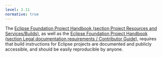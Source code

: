 ```yaml
---
level: 2.11
normative: true
---
```


The [Eclipse Foundation Project Handbook (section Project Resources and Services/Builds)](https://www.eclipse.org/projects/handbook/#resources-builds), as well as the [Eclipse Foundation Project Handbook (section Legal documentation requirements / Contributor Guide)](https://www.eclipse.org/projects/handbook/#legaldoc-contributor), requires that build instructions for Eclipse projects are documented and publicly accessible, and should be easily reproducible by anyone.
